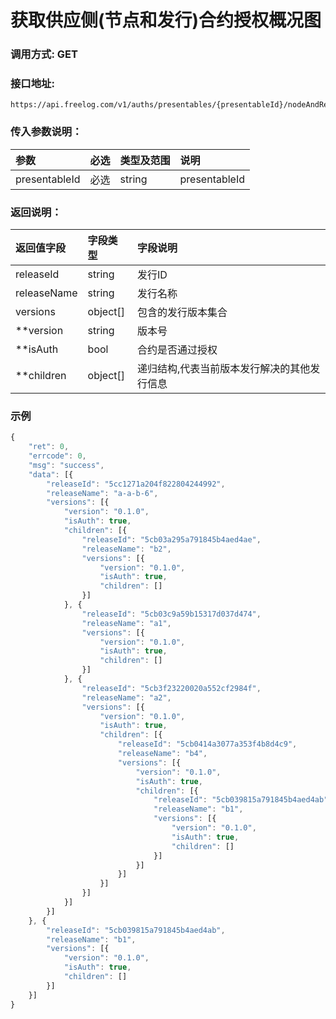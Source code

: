 # 获取供应侧(节点和发行)合约授权概况图

### 调用方式: GET

### 接口地址:

```
https://api.freelog.com/v1/auths/presentables/{presentableId}/nodeAndReleaseSideAuthSketch
```

### 传入参数说明：

| 参数 | 必选 | 类型及范围 | 说明 |
| :--- | :--- | :--- | :--- |
| presentableId | 必选 | string | presentableId |


### 返回说明：

| 返回值字段 | 字段类型 | 字段说明 |
| :--- | :--- | :--- |
| releaseId | string | 发行ID |
| releaseName | string | 发行名称 |
| versions | object[] | 包含的发行版本集合 |
| **version | string | 版本号 |
| **isAuth | bool | 合约是否通过授权 |
| **children | object[] | 递归结构,代表当前版本发行解决的其他发行信息 |

### 示例

```js
{
	"ret": 0,
	"errcode": 0,
	"msg": "success",
	"data": [{
		"releaseId": "5cc1271a204f822804244992",
		"releaseName": "a-a-b-6",
		"versions": [{
			"version": "0.1.0",
			"isAuth": true,
			"children": [{
				"releaseId": "5cb03a295a791845b4aed4ae",
				"releaseName": "b2",
				"versions": [{
					"version": "0.1.0",
					"isAuth": true,
					"children": []
				}]
			}, {
				"releaseId": "5cb03c9a59b15317d037d474",
				"releaseName": "a1",
				"versions": [{
					"version": "0.1.0",
					"isAuth": true,
					"children": []
				}]
			}, {
				"releaseId": "5cb3f23220020a552cf2984f",
				"releaseName": "a2",
				"versions": [{
					"version": "0.1.0",
					"isAuth": true,
					"children": [{
						"releaseId": "5cb0414a3077a353f4b8d4c9",
						"releaseName": "b4",
						"versions": [{
							"version": "0.1.0",
							"isAuth": true,
							"children": [{
								"releaseId": "5cb039815a791845b4aed4ab",
								"releaseName": "b1",
								"versions": [{
									"version": "0.1.0",
									"isAuth": true,
									"children": []
								}]
							}]
						}]
					}]
				}]
			}]
		}]
	}, {
		"releaseId": "5cb039815a791845b4aed4ab",
		"releaseName": "b1",
		"versions": [{
			"version": "0.1.0",
			"isAuth": true,
			"children": []
		}]
	}]
}
```